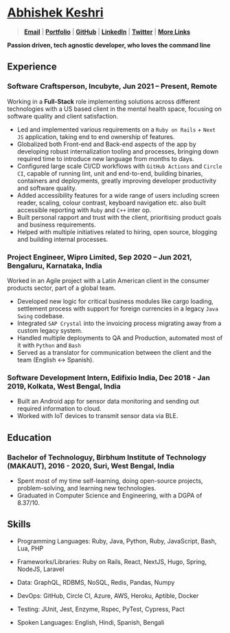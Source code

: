 # [Abhishek Keshri](https://2kabhishek.github.io)

> [**Email**](mailto:iam2kabhishek@gmail.com) | [**Portfolio**](https://2kabhishek.github.io) | [**GitHub**](https://github.com/2kabhishek) | [**LinkedIn**](https://www.linkedin.com/in/2kabhishek/) | [**Twitter**](https://twitter.com/2kabhishek) | [**More Links**](https://2kabhishek.github.io/links)

**Passion driven, tech agnostic developer, who loves the command line**

## Experience

### **Software Craftsperson, Incubyte,** Jun 2021 – **Present**, Remote

Working in a **Full-Stack** role implementing solutions across different technologies with a US based client in the mental health space, focusing on software quality and client satisfaction.

-   Led and implemented various requirements on a `Ruby on Rails` + `Next JS` application, taking end to end ownership of features.
-   Globalized both Front-end and Back-end aspects of the app by developing robust internalization tooling and processes, bringing down required time to introduce new language from months to days.
-   Configured large scale CI/CD workflows with `GitHub Actions` and `Circle CI`, capable of running lint, unit and end-to-end, building binaries, containers and deployments, greatly improving developer productivity and software quality.
-   Added accessibility features for a wide range of users including screen reader, scaling, colour contrast, keyboard navigation etc. also built accessible reporting with `Ruby` and `C++` inter op.
-   Built personal rapport and trust with the client, prioritising product goals and business requirements.
-   Helped with multiple initiatives related to hiring, open source, blogging and building internal processes.

### **Project Engineer, Wipro Limited,** Sep 2020 – Jun 2021, Bengaluru, Karnataka, India

Worked in an Agile project with a Latin American client in the consumer products sector, part of a global team.

-   Developed new logic for critical business modules like cargo loading, settlement process with support for foreign currencies in a legacy `Java Swing` codebase.
-   Integrated `SAP Crystal` into the invoicing process migrating away from a custom legacy system.
-   Handled multiple deployments to QA and Production, automated most of it with `Python` and `Bash`
-   Served as a translator for communication between the client and the team (English <-> Spanish).

### **Software Development Intern, Edifixio India,** Dec 2018 - Jan 2019, Kolkata, West Bengal, India

-   Built an Android app for sensor data monitoring and sending out required information to cloud.
-   Worked with IoT devices to transmit sensor data via BLE.

## Education

### **Bachelor of Technologuy, Birbhum Institute of Technology (MAKAUT)**, 2016 - 2020, Suri, West Bengal, India

-   Spent most of my time self-learning, doing open-source projects, problem-solving, and learning new technologies.
-   Graduated in Computer Science and Engineering, with a DGPA of 8.37/10.

## Skills

-   Programming Languages:
    Ruby, Java, Python, Ruby, JavaScript, Bash, Lua, PHP
-   Frameworks/Libraries:
    Ruby on Rails, React, NextJS, Hugo, Spring, NodeJS, Laravel
-   Data:
    GraphQL, RDBMS, NoSQL, Redis, Pandas, Numpy
-   DevOps:
    GitHub, Circle CI, Azure, AWS, Heroku, Aptible, Docker
-   Testing:
    JUnit, Jest, Enzyme, Rspec, PyTest, Cypress, Pact

-   Spoken Languages:
    English, Hindi, Spanish, Bengali
